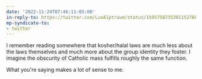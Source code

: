 ```yaml
---
date: '2022-11-24T07:46:11-05:00'
in-reply-to: https://twitter.com/LuxAlptraum/status/1595758735301152768?t=4RhU4nsdh8g62oUwVGl19w&s=19
mp-syndicate-to:
- twitter
---
```


I remember reading somewhere that kosher/halal laws are much less about the laws themselves and much more about the group identity they foster. I imagine the obscurity of Catholic mass fulfills roughly the same function.

What you're saying makes a lot of sense to me.